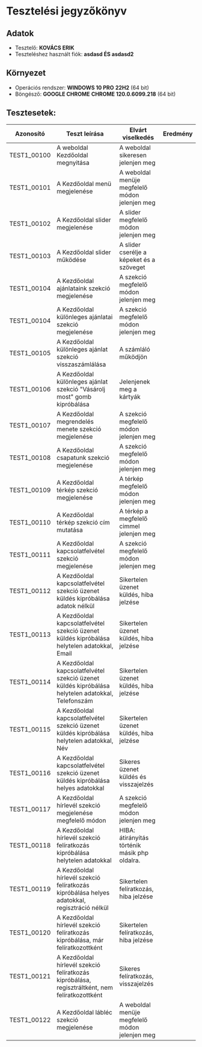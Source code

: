 # Tesztelési jegyzőkönyv

## Adatok

- Tesztelő: __KOVÁCS ERIK__
- Teszteléshez használt fiók: __asdasd ÉS asdasd2__

## Környezet

- Operációs rendszer: __WINDOWS 10 PRO__ __22H2__ (64 bit) 
- Böngésző: __GOOGLE CHROME__ __CHROME 120.0.6099.218__ (64 bit)

## Tesztesetek:

| Azonosító | Teszt leírása | Elvárt viselkedés | Eredmény |
|-----------|---------------|-------------------|----------|
| TEST1_00100 | A weboldal Kezdőoldal megnyitása | A weboldal sikeresen jelenjen meg |  |
| TEST1_00101 | A Kezdőoldal menü megjelenése | A weboldal menüje megfelelő módon jelenjen meg |  |
| TEST1_00102 | A Kezdőoldal slider megjelenése | A slider megfelelő módon jelenjen meg |  |
| TEST1_00103 | A Kezdőoldal slider működése | A slider cserélje a képeket és a szöveget |  |
| TEST1_00104 | A Kezdőoldal ajánlataink szekció megjelenése | A szekció megfelelő módon jelenjen meg |  |
| TEST1_00104 | A Kezdőoldal különleges ajánlatai szekció megjelenése | A szekció megfelelő módon jelenjen meg |  |
| TEST1_00105 | A Kezdőoldal különleges ajánlat szekció visszaszámlálása | A számláló működjön |  |
| TEST1_00106 | A Kezdőoldal különleges ajánlat szekció "Vásárolj most" gomb kipróbálása | Jelenjenek meg a kártyák |  |
| TEST1_00107 | A Kezdőoldal megrendelés menete szekció megjelenése | A szekció megfelelő módon jelenjen meg |  |
| TEST1_00108 | A Kezdőoldal csapatunk szekció megjelenése | A szekció megfelelő módon jelenjen meg |  |
| TEST1_00109 | A Kezdőoldal térkép szekció megjelenése | A térkép megfelelő módon jelenjen meg |  |
| TEST1_00110 | A Kezdőoldal térkép szekció cím mutatása | A térkép a megfelelő cimmel jelenjen meg |  |
| TEST1_00111 | A Kezdőoldal kapcsolatfelvétel szekció megjelenése | A szekció megfelelő módon jelenjen meg |  |
| TEST1_00112 | A Kezdőoldal kapcsolatfelvétel szekció üzenet küldés kipróbálása adatok nélkül | Sikertelen üzenet küldés, hiba jelzése |  |
| TEST1_00113 | A Kezdőoldal kapcsolatfelvétel szekció üzenet küldés kipróbálása helytelen adatokkal, Email | Sikertelen üzenet küldés, hiba jelzése |  |
| TEST1_00114 | A Kezdőoldal kapcsolatfelvétel szekció üzenet küldés kipróbálása helytelen adatokkal, Telefonszám | Sikertelen üzenet küldés, hiba jelzése |  |
| TEST1_00115 | A Kezdőoldal kapcsolatfelvétel szekció üzenet küldés kipróbálása helytelen adatokkal, Név | Sikertelen üzenet küldés, hiba jelzése |  |
| TEST1_00116 | A Kezdőoldal kapcsolatfelvétel szekció üzenet küldés kipróbálása helyes adatokkal | Sikeres üzenet küldés és visszajelzés |  |
| TEST1_00117 | A Kezdőoldal hírlevél szekció megjelenése megfelelő módon | A szekció megfelelő módon jelenjen meg |  |
| TEST1_00118 | A Kezdőoldal hírlevél szekció felíratkozás kipróbálása helytelen adatokkal | HIBA: átirányítás történik másik php oldalra. |
| TEST1_00119 | A Kezdőoldal hírlevél szekció felíratkozás kipróbálása helyes adatokkal, regisztráció nélkül | Sikertelen felíratkozás, hiba jelzése |  |
| TEST1_00120 | A Kezdőoldal hírlevél szekció felíratkozás kipróbálása, már felíratkozottként | Sikertelen felíratkozás, hiba jelzése |  |
| TEST1_00121 | A Kezdőoldal hírlevél szekció felíratkozás kipróbálása, regisztráltként, nem felíratkozottként | Sikeres felíratkozás, visszajelzés |  |
| TEST1_00122 | A Kezdőoldal lábléc szekció megjelenése | A weboldal menüje megfelelő módon jelenjen meg |  |
